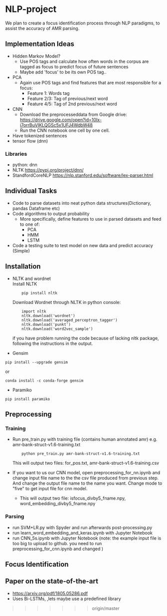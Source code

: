# NLP-project

We plan to create a focus identification process through NLP paradigms, to assist the accuracy of AMR parsing.

## Implementation Ideas

* Hidden Markov Model?
  * Use POS tags and calculate how often words in the corpus are tagged as focus to predict focus of future sentences
  * Maybe add 'focus' to be its own POS tag..
* PCA
  * Again use POS tags and find features that are most responsible for a focus: 
    * Feature 1: Words tag
	* Feature 2/3: Tag of previous/next word
    * Feature 4/5: Tag of 2nd previous/next word
* CNN
  * Download the preprocesseddata from Google drive: https://drive.google.com/open?id=10Ix-i7orrBuVIKLQGSc5x1UFJ4WdbW48
  * Run the CNN notebook one cell by one cell.
* Have tokenized sentences
* tensor flow (dnn)
### Libraries
* python: dnn
* NLTK
https://pypi.org/project/dnn/
* StandfordCoreNLP
https://nlp.stanford.edu/software/lex-parser.html


## Individual Tasks
* Code to parse datasets into neat python data structures(Dictionary, pandas Dataframe etc)
* Code algorithms to output probability
  * More specifically, define features to use in parsed datasets and feed to one of:
    * PCA
	* HMM
	* LSTM
* Code a testing suite to test model on new data and predict accuracy (Simple)

## Installation
* NLTK and wordnet  
Install NLTK
	```
    	pip install nltk
	```  
	Download Wordnet through NLTK in python console:
	```
	    import nltk
	    nltk.download('wordnet')
	    nltk.download('averaged_perceptron_tagger')
	    nltk.download('punkt')
	    nltk.download('word2vec_sample')
	```
	if you have problem running the code because of lacking nltk package, following the instructions in the output.

* Gensim
```
pip install --upgrade gensim
```
or
```
conda install -c conda-forge gensim
```
* Paramiko
```
pip install paramiko
```

## Preprocessing 
### Training
* Run pre_train.py with training file (contains human annotated amr) e.g. amr-bank-struct-v1.6-training.txt
	```
	    python pre_train.py amr-bank-struct-v1.6-training.txt
	```	
	This will output two files: for_pos.txt, amr-bank-struct-v1.6-training.csv

* If you want to us our CNN model, open preprocessing_for_nn.ipynb and change input file name to the the csv file produced from previous step. And change the output file name to the name you want. Change mode to "five" to get input file for cnn model. 
	* This will output two file: isfocus_divby5_fname.npy, word_embedding_divby5_fname.npy  
		

### Parsing
* run SVM+LR.py with Spyder and run afterwards post-processing.py
* run learn_word_embedding_and_keras.ipynb with Jupyter Notebook
* run CNN_5s.ipynb with Jupyter Notebook (note: the example input file is too big to upload to github. you need to run preprocessing_for_cnn.ipynb and changed )


## Focus Identification

## Paper on the state-of-the-art
* https://arxiv.org/pdf/1805.05286.pdf
* Uses Bi-LSTMs, ,lets maybe use a predefined library
>>>>>>> origin/master
